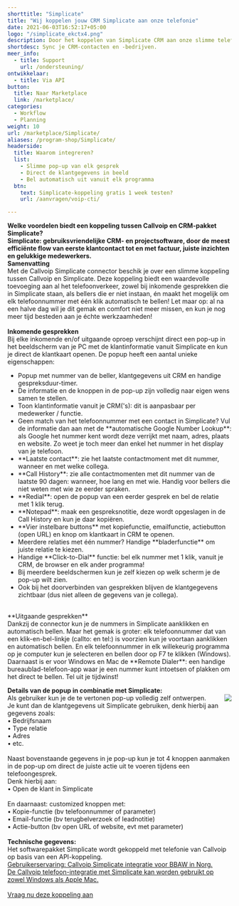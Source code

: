 ```yaml
---
shorttitle: "Simplicate"
title: "Wij koppelen jouw CRM Simplicate aan onze telefonie"
date: 2021-06-03T16:52:17+05:00
logo: "/simplicate_ekctx4.png"
description: Door het koppelen van Simplicate CRM aan onze slimme telefonie werk je een stuk efficienter.
shortdesc: Sync je CRM-contacten en -bedrijven.
meer_info:
  - title: Support
    url: /ondersteuning/
ontwikkelaar:
  - title: Via API
button:
  title: Naar Marketplace
  link: /marketplace/
categories:
  - Workflow
  - Planning
weight: 10
url: /marketplace/Simplicate/
aliases: /program-shop/Simplicate/
headerside:
  title: Waarom integreren?
  list:
    - Slimme pop-up van elk gesprek
    - Direct de klantgegevens in beeld
    - Bel automatisch uit vanuit elk programma
  btn:
    text: Simplicate-koppeling gratis 1 week testen?
    url: /aanvragen/voip-cti/

---
```


**Welke voordelen biedt een koppeling tussen Callvoip en CRM-pakket Simplicate?**<br>
**Simplicate: gebruiksvriendelijke CRM- en projectsoftware, door de meest efficiënte flow van eerste klantcontact tot en met factuur, juiste inzichten en gelukkige medewerkers.** 
<br>
**Samenvatting** <br>
Met de Callvoip Simplicate connector beschik je over een slimme koppeling tussen Callvoip en Simplicate. Deze koppeling biedt een waardevolle toevoeging aan al het telefoonverkeer, zowel bij inkomende gesprekken die in Simplicate staan, als bellers die er niet instaan, én maakt het mogelijk om elk telefoonnummer met één klik automatisch te bellen! Let maar op: al na een halve dag wil je dit gemak en comfort niet meer missen, en kun je nog meer tijd besteden aan je échte werkzaamheden!<br>
<br>
**Inkomende gesprekken**<br>
Bij elke inkomende en/of uitgaande oproep verschijnt direct een pop-up in het beeldscherm van je PC met de klantinformatie vanuit Simplicate en kun je direct de klantkaart openen. De popup heeft een aantal unieke eigenschappen:<br>
<div class="usp-list">
<ul>
<li>Popup met nummer van de beller, klantgegevens uit CRM en handige gespreksduur-timer.</li>
<li>De informatie en de knoppen in de pop-up zijn volledig naar eigen wens samen te stellen.</li>
<li>Toon klantinformatie vanuit je CRM('s): dit is aanpasbaar per medewerker / functie. </li>
<li>Geen match van het telefoonnummer met een contact in Simplicate? Vul de informatie dan aan met de **automatische Google Number Lookup**: als Google het nummer kent wordt deze verrijkt met naam, adres, plaats en website. Zo weet je toch meer dan enkel het nummer in het display van je telefoon.</li>
<li>**Laatste contact**: zie het laatste contactmoment met dit nummer, wanneer en met welke collega.</li>
<li>**Call History**: zie alle contactmomenten met dit nummer van de laatste 90 dagen: wanneer, hoe lang en met wie. Handig voor bellers die niet weten met wie ze eerder spraken.</li>
<li>**Redial**: open de popup van een eerder gesprek en bel de relatie met 1 klik terug.</li>
<li>**Notepad**: maak een gespreksnotitie, deze wordt opgeslagen in de Call History en kun je daar kopiëren.</li>
<li>**Vier instelbare buttons** met kopiefunctie, emailfunctie, actiebutton (open URL) en knop om klantkaart in CRM te openen.</li>
<li>Meerdere relaties met één nummer? Handige **bladerfunctie** om juiste relatie te kiezen. </li>
<li>Handige **Click-to-Dial** functie: bel elk nummer met 1 klik, vanuit je CRM, de browser en elk ander programma!</li>
<li>Bij meerdere beeldschermen kun je zelf kiezen op welk scherm je de pop-up wilt zien.</li>
<li>Ook bij het doorverbinden van gesprekken blijven de klantgegevens zichtbaar (dus niet alleen de gegevens van je collega).</li>
</ul>
</div>
<br>
**Uitgaande gesprekken**<br>
Dankzij de connector kun je de nummers in Simplicate aanklikken en automatisch bellen. Maar het gemak is groter: elk telefoonnummer dat van een klik-en-bel-linkje (callto: en tel:) is voorzien kun je voortaan aanklikken en automatisch bellen. En elk telefoonnummer in elk willekeurig programma op je computer kun je selecteren en bellen door op F7 te klikken (Windows). <br>
Daarnaast is er voor Windows en Mac de **Remote Dialer**: een handige bureaublad-telefoon-app waar je een nummer kunt intoetsen of plakken om het direct te bellen. Tel uit je tijdwinst! <br>

**Details van de popup in combinatie met Simplicate:**<br>
<img src="https://res.cloudinary.com/callvoip/image/upload/popup_crm_jmr7fc.png" style="float:right">
Als gebruiker kun je de te vertonen pop-up volledig zelf ontwerpen. <br>
Je kunt dan de klantgegevens uit Simplicate gebruiken, denk hierbij aan gegevens zoals: <br>
• Bedrijfsnaam<br>
• Type relatie<br>
• Adres<br>
• etc. <br>
<br>
Naast bovenstaande gegevens in je pop-up kun je tot 4 knoppen aanmaken in de pop-up om direct de juiste actie uit te voeren tijdens een telefoongesprek. <br>
Denk hierbij aan:<br>
• Open de klant in Simplicate<br>
<br>
En daarnaast: customized knoppen met: <br>
• Kopie-functie (bv telefoonnummer of parameter)<br>
• Email-functie (bv terugbelverzoek of leadnotitie)<br>
• Actie-button (bv open URL of website, evt met parameter) <br>
<br>
**Technische gegevens:**<br>
Het softwarepakket Simplicate wordt gekoppeld met telefonie van Callvoip op basis van een API-koppeling.<br>
<a href="https://www.callvoip.nl/nieuws/crmintegratie-bbaw/" target="_blank">Gebruikerservaring: Callvoip Simplicate integratie voor BBAW in Norg.</b><br>
De Callvoip telefoon-integratie met Simplicate kan worden gebruikt op zowel Windows als Apple Mac.<br> 
<br><a href="/aanvragen/voip-cti/" class="button">Vraag nu deze koppeling aan</a>
